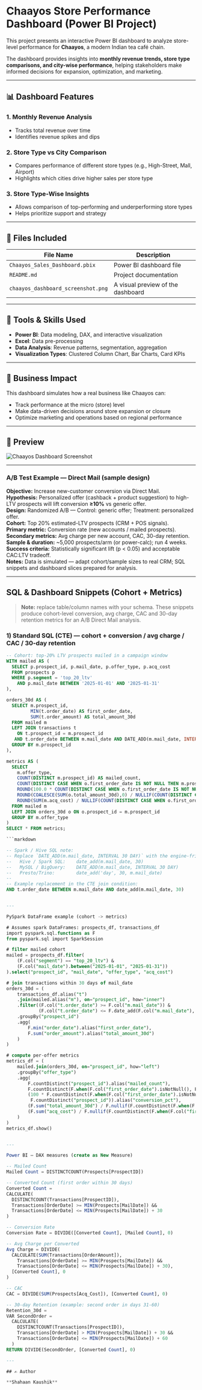 # Chaayos Store Performance Dashboard (Power BI Project)

This project presents an interactive Power BI dashboard to analyze store-level performance for **Chaayos**, a modern Indian tea café chain.

The dashboard provides insights into **monthly revenue trends, store type comparisons, and city-wise performance**, helping stakeholders make informed decisions for expansion, optimization, and marketing.

---

## 📊 Dashboard Features

### 1. **Monthly Revenue Analysis**
- Tracks total revenue over time
- Identifies revenue spikes and dips

### 2. **Store Type vs City Comparison**
- Compares performance of different store types (e.g., High-Street, Mall, Airport)
- Highlights which cities drive higher sales per store type

### 3. **Store Type-Wise Insights**
- Allows comparison of top-performing and underperforming store types
- Helps prioritize support and strategy

---

## 📁 Files Included

| File Name | Description |
|-----------|-------------|
| `Chaayos_Sales_Dashboard.pbix` | Power BI dashboard file |
| `README.md` | Project documentation |
| `chaayos_dashboard_screenshot.png` | A visual preview of the dashboard |

---

## 🧰 Tools & Skills Used

- **Power BI**: Data modeling, DAX, and interactive visualization
- **Excel**: Data pre-processing
- **Data Analysis**: Revenue patterns, segmentation, aggregation
- **Visualization Types**: Clustered Column Chart, Bar Charts, Card KPIs

---

## 🎯 Business Impact

This dashboard simulates how a real business like Chaayos can:
- Track performance at the micro (store) level
- Make data-driven decisions around store expansion or closure
- Optimize marketing and operations based on regional performance

---

## 📸 Preview
 
![Chaayos Dashboard Screenshot](chaayos_dashboard_screenshot.png)

---

### A/B Test Example — Direct Mail (sample design)

**Objective:** Increase new-customer conversion via Direct Mail.  
**Hypothesis:** Personalized offer (cashback + product suggestion) to high-LTV prospects will lift conversion **≥10%** vs generic offer.  
**Design:** Randomized A/B — Control: generic offer; Treatment: personalized offer.  
**Cohort:** Top 20% estimated-LTV prospects (CRM + POS signals).  
**Primary metric:** Conversion rate (new accounts / mailed prospects).  
**Secondary metrics:** Avg charge per new account, CAC, 30-day retention.  
**Sample & duration:** ~5,000 prospects/arm (or power-calc); run 4 weeks.  
**Success criteria:** Statistically significant lift (p < 0.05) and acceptable CAC:LTV tradeoff.  
**Notes:** Data is simulated — adapt cohort/sample sizes to real CRM; SQL snippets and dashboard slices prepared for analysis.

---

## SQL & Dashboard Snippets (Cohort + Metrics)

> **Note:** replace table/column names with your schema. These snippets produce cohort-level conversion, avg charge, CAC and 30-day retention metrics for an A/B Direct Mail analysis.

### 1) Standard SQL (CTE) — cohort + conversion / avg charge / CAC / 30-day retention
```sql
-- Cohort: top-20% LTV prospects mailed in a campaign window
WITH mailed AS (
  SELECT p.prospect_id, p.mail_date, p.offer_type, p.acq_cost
  FROM prospects p
  WHERE p.segment = 'top_20_ltv'
    AND p.mail_date BETWEEN '2025-01-01' AND '2025-01-31'
),

orders_30d AS (
  SELECT m.prospect_id,
         MIN(t.order_date) AS first_order_date,
         SUM(t.order_amount) AS total_amount_30d
  FROM mailed m
  LEFT JOIN transactions t
    ON t.prospect_id = m.prospect_id
   AND t.order_date BETWEEN m.mail_date AND DATE_ADD(m.mail_date, INTERVAL 30 DAY)
  GROUP BY m.prospect_id
),

metrics AS (
  SELECT
    m.offer_type,
    COUNT(DISTINCT m.prospect_id) AS mailed_count,
    COUNT(DISTINCT CASE WHEN o.first_order_date IS NOT NULL THEN m.prospect_id END) AS converted_count,
    ROUND(100.0 * COUNT(DISTINCT CASE WHEN o.first_order_date IS NOT NULL THEN m.prospect_id END) / NULLIF(COUNT(DISTINCT m.prospect_id),0), 2) AS conversion_pct,
    ROUND(COALESCE(SUM(o.total_amount_30d),0) / NULLIF(COUNT(DISTINCT CASE WHEN o.first_order_date IS NOT NULL THEN m.prospect_id END),0), 2) AS avg_charge_per_converted,
    ROUND(SUM(m.acq_cost) / NULLIF(COUNT(DISTINCT CASE WHEN o.first_order_date IS NOT NULL THEN m.prospect_id END),0), 2) AS cac
  FROM mailed m
  LEFT JOIN orders_30d o ON o.prospect_id = m.prospect_id
  GROUP BY m.offer_type
)
SELECT * FROM metrics;

```markdown

-- Spark / Hive SQL note:
-- Replace `DATE_ADD(m.mail_date, INTERVAL 30 DAY)` with the engine-friendly form:
--   Hive / Spark SQL:    date_add(m.mail_date, 30)
--   MySQL / BigQuery:    DATE_ADD(m.mail_date, INTERVAL 30 DAY)
--   Presto/Trino:        date_add('day', 30, m.mail_date)
--
-- Example replacement in the CTE join condition:
AND t.order_date BETWEEN m.mail_date AND date_add(m.mail_date, 30)


---

PySpark DataFrame example (cohort -> metrics)

# Assumes spark DataFrames: prospects_df, transactions_df
import pyspark.sql.functions as F
from pyspark.sql import SparkSession

# filter mailed cohort
mailed = prospects_df.filter(
    (F.col("segment") == "top_20_ltv") &
    (F.col("mail_date").between("2025-01-01", "2025-01-31"))
).select("prospect_id", "mail_date", "offer_type", "acq_cost")

# join transactions within 30 days of mail_date
orders_30d = (
    transactions_df.alias("t")
    .join(mailed.alias("m"), on="prospect_id", how="inner")
    .filter((F.col("t.order_date") >= F.col("m.mail_date")) &
            (F.col("t.order_date") <= F.date_add(F.col("m.mail_date"), 30)))
    .groupBy("prospect_id")
    .agg(
        F.min("order_date").alias("first_order_date"),
        F.sum("order_amount").alias("total_amount_30d")
    )
)

# compute per-offer metrics
metrics_df = (
    mailed.join(orders_30d, on="prospect_id", how="left")
    .groupBy("offer_type")
    .agg(
        F.countDistinct("prospect_id").alias("mailed_count"),
        F.countDistinct(F.when(F.col("first_order_date").isNotNull(), F.col("prospect_id"))).alias("converted_count"),
        (100 * F.countDistinct(F.when(F.col("first_order_date").isNotNull(), F.col("prospect_id")))/
         F.countDistinct("prospect_id")).alias("conversion_pct"),
        (F.sum("total_amount_30d") / F.nullif(F.countDistinct(F.when(F.col("first_order_date").isNotNull(), F.col("prospect_id"))), F.lit(0))).alias("avg_charge_per_converted"),
        (F.sum("acq_cost") / F.nullif(F.countDistinct(F.when(F.col("first_order_date").isNotNull(), F.col("prospect_id"))), F.lit(0))).alias("cac")
    )
)
metrics_df.show()


---

Power BI — DAX measures (create as New Measure)

-- Mailed Count
Mailed Count = DISTINCTCOUNT(Prospects[ProspectID])

-- Converted Count (first order within 30 days)
Converted Count =
CALCULATE(
  DISTINCTCOUNT(Transactions[ProspectID]),
  Transactions[OrderDate] >= MIN(Prospects[MailDate]) &&
  Transactions[OrderDate] <= MIN(Prospects[MailDate]) + 30
)

-- Conversion Rate
Conversion Rate = DIVIDE([Converted Count], [Mailed Count], 0)

-- Avg Charge per Converted
Avg Charge = DIVIDE(
  CALCULATE(SUM(Transactions[OrderAmount]),
    Transactions[OrderDate] >= MIN(Prospects[MailDate]) &&
    Transactions[OrderDate] <= MIN(Prospects[MailDate]) + 30),
  [Converted Count], 0
)

-- CAC
CAC = DIVIDE(SUM(Prospects[Acq_Cost]), [Converted Count], 0)

-- 30-day Retention (example: second order in days 31-60)
Retention_30d =
VAR SecondOrder =
  CALCULATE(
    DISTINCTCOUNT(Transactions[ProspectID]),
    Transactions[OrderDate] > MIN(Prospects[MailDate]) + 30 &&
    Transactions[OrderDate] <= MIN(Prospects[MailDate]) + 60
  )
RETURN DIVIDE(SecondOrder, [Converted Count], 0)

---

## ✍️ Author

**Shahaan Kaushik**
